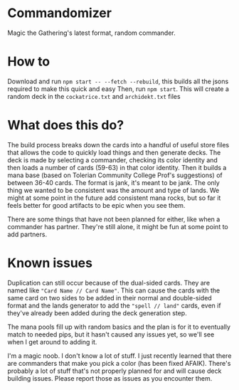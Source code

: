 # Commandomizer
Magic the Gathering's latest format, random commander.

# How to
Download and run `npm start -- --fetch --rebuild`, this builds all the jsons required to make this quick and easy
Then, run `npm start`. This will create a random deck in the `cockatrice.txt` and `archidekt.txt` files

# What does this do?
The build process breaks down the cards into a handful of useful store files that allows the code to quickly load things and then generate decks. The deck is made by selecting a commander, checking its color identity and then loads a number of cards (59-63) in that color identity. Then it builds a mana base (based on Tolerian Community College Prof's suggestions) of between 36-40 cards. The format is jank, it's meant to be jank. The only thing we wanted to be consistent was the amount and type of lands. We might at some point in the future add consistent mana rocks, but so far it feels better for good artifacts to be epic when you see them.

There are some things that have not been planned for either, like when a commander has partner. They're still alone, it might be fun at some point to add partners. 

# Known issues
Duplication can still occur because of the dual-sided cards. They are named like `"Card Name // Card Name"`. This can cause the cards with the same card on two sides to be added in their normal and double-sided format and the lands generator to add the `"spell // land"` cards, even if they've already been added during the deck generation step.

The mana pools fill up with random basics and the plan is for it to eventually match to needed pips, but it hasn't caused any issues yet, so we'll see when I get around to adding it.

I'm a magic noob. I don't know a lot of stuff. I just recently learned that there are commanders that make you pick a color (has been fixed AFAIK). There's probably a lot of stuff that's not properly planned for and will cause deck building issues. Please report those as issues as you encounter them. 
